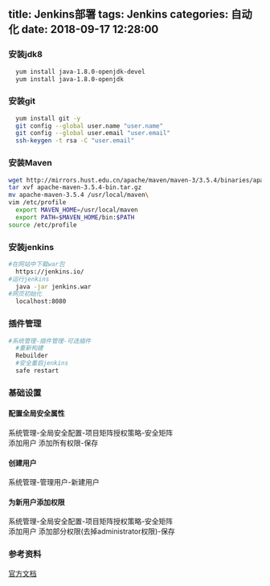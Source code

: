 title: Jenkins部署
tags: Jenkins
categories: 自动化
date: 2018-09-17 12:28:00
---

### 安装jdk8
```bash
  yum install java-1.8.0-openjdk-devel
  yum install java-1.8.0-openjdk
``` 
### 安装git
```bash
  yum install git -y
  git config --global user.name "user.name"
  git config --global user.email "user.email"
  ssh-keygen -t rsa -C "user.email"
```
<!-- more -->
### 安装Maven
```bash
wget http://mirrors.hust.edu.cn/apache/maven/maven-3/3.5.4/binaries/apache-maven-3.5.4-bin.tar.gz 
tar xvf apache-maven-3.5.4-bin.tar.gz
mv apache-maven-3.5.4 /usr/local/maven\
vim /etc/profile
  export MAVEN_HOME=/usr/local/maven
  export PATH=$MAVEN_HOME/bin:$PATH
source /etc/profile
```
### 安装jenkins
```bash
#在网站中下载war包
  https://jenkins.io/ 
#运行jenkins
  java -jar jenkins.war 
#网页初始化  
  localhost:8080
```
### 插件管理
```bash
#系统管理-插件管理-可选插件
  #重新构建
  Rebuilder
  #安全重启jenkins
  safe restart
```

### 基础设置
#### 配置全局安全属性
  系统管理-全局安全配置-项目矩阵授权策略-安全矩阵  
  添加用户 添加所有权限-保存

#### 创建用户
  系统管理-管理用户-新建用户

#### 为新用户添加权限
 系统管理-全局安全配置-项目矩阵授权策略-安全矩阵  
 添加用户 添加部分权限(去掉administrator权限)-保存 
  
### 参考资料
[官方文档](https://jenkins.io/doc/tutorials/build-a-java-app-with-maven/)